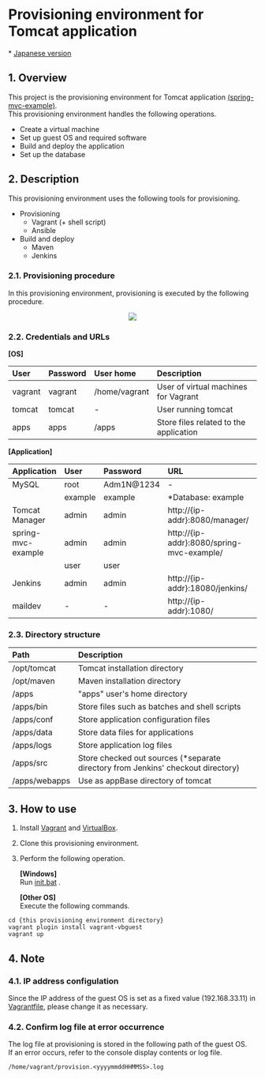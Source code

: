 # Provisioning environment for Tomcat application
\* [Japanese version](/README.ja.md)

## 1. Overview
This project is the provisioning environment for Tomcat application [(spring-mvc-example)](https://github.com/d-saitou/spring-mvc-example).  
This provisioning environment handles the following operations.

* Create a virtual machine
* Set up guest OS and required software
* Build and deploy the application
* Set up the database


## 2. Description
This provisioning environment uses the following tools for provisioning.

* Provisioning
  - Vagrant (+ shell script)
  - Ansible
* Build and deploy
  - Maven
  - Jenkins

### 2.1. Provisioning procedure
In this provisioning environment, provisioning is executed by the following procedure.  

<div style="text-align: center;">
	<img src="https://github.com/d-saitou/provisioning-environment-for-tomcat8/blob/images/ProvisioningProcedure.jpg">
</div>

### 2.2. Credentials and URLs

**[OS]**

| User    | Password | User home     | Description                            |
|:--------|:---------|:--------------|:---------------------------------------|
| vagrant | vagrant  | /home/vagrant | User of virtual machines for Vagrant   |
| tomcat  | tomcat   | \-            | User running tomcat                    |
| apps    | apps     | /apps         | Store files related to the application |

**[Application]**

| Application        | User    | Password   | URL                                       | Description   |
|:-------------------|:--------|:-----------|:------------------------------------------|:--------------|
| MySQL              | root    | Adm1N@1234 | \-                                        |               |
|                    | example | example    | \*Database: example                       |               |
| Tomcat Manager     | admin   | admin      | http://{ip-addr}:8080/manager/            |               |
| spring-mvc-example | admin   | admin      | http://{ip-addr}:8080/spring-mvc-example/ | Administrator |
|                    | user    | user       |                                           | Public user   |
| Jenkins            | admin   | admin      | http://{ip-addr}:18080/jenkins/           |               |
| maildev            | \-      | \-         | http://{ip-addr}:1080/                    |               |

### 2.3. Directory structure

| Path          | Description                                                                       |
|:--------------|:----------------------------------------------------------------------------------|
| /opt/tomcat   | Tomcat installation directory                                                     |
| /opt/maven    | Maven installation directory                                                      |
| /apps         | "apps" user's home directory                                                      |
| /apps/bin     | Store files such as batches and shell scripts                                     |
| /apps/conf    | Store application configuration files                                             |
| /apps/data    | Store data files for applications                                                 |
| /apps/logs    | Store application log files                                                       |
| /apps/src     | Store checked out sources (\*separate directory from Jenkins' checkout directory) |
| /apps/webapps | Use as appBase directory of tomcat                                                |


## 3. How to use

1. Install [Vagrant](https://www.vagrantup.com/) and [VirtualBox](https://www.virtualbox.org/).

2. Clone this provisioning environment.

3. Perform the following operation.  

	**[Windows]**  
	Run [init.bat](init.bat) .  

	**[Other OS]**  
	Execute the following commands.
  ```
  cd {this provisioning environment directory}
  vagrant plugin install vagrant-vbguest
  vagrant up
  ```


## 4. Note

### 4.1. IP address configulation
Since the IP address of the guest OS is set as a fixed value (192.168.33.11) in [Vagrantfile](Vagrantfile), please change it as necessary.

### 4.2. Confirm log file at error occurrence
The log file at provisioning is stored in the following path of the guest OS.  
If an error occurs, refer to the console display contents or log file.

```
/home/vagrant/provision.<yyyymmddHHMMSS>.log
```
